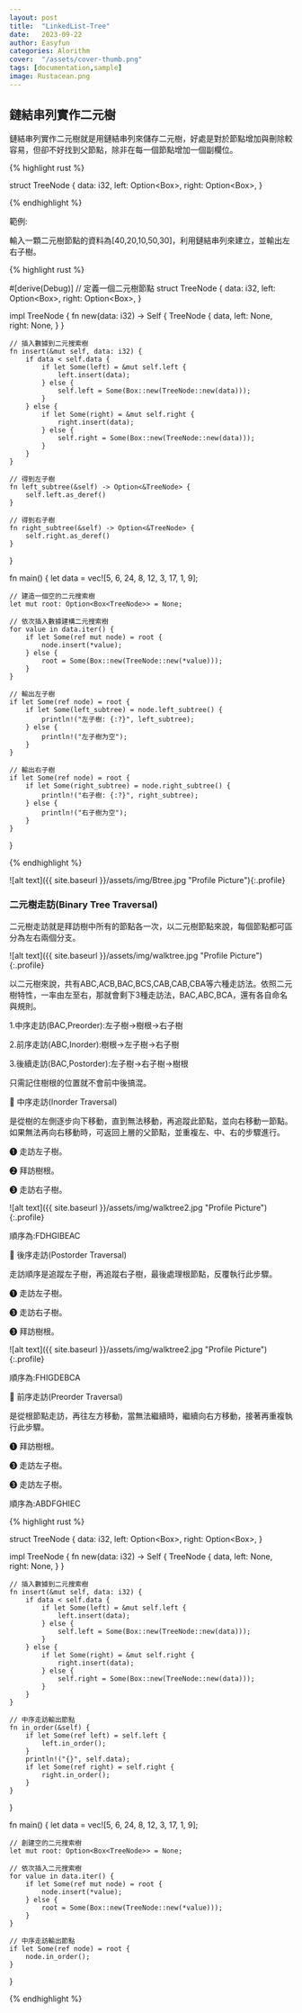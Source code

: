 ```yaml
---
layout: post
title:  "LinkedList-Tree"
date:   2023-09-22
author: Easyfun
categories: Alorithm
cover:  "/assets/cover-thumb.png"
tags: [documentation,sample]
image: Rustacean.png
---
```


## 鏈結串列實作二元樹

鏈結串列實作二元樹就是用鏈結串列來儲存二元樹，好處是對於節點增加與刪除較容易，但卻不好找到父節點，除非在每一個節點增加一個副欄位。

{% highlight rust %}

struct TreeNode {
    data: i32,
    left: Option<Box<TreeNode>>,
    right: Option<Box<TreeNode>>,
}

{% endhighlight %}

範例:

輸入一顆二元樹節點的資料為[40,20,10,50,30]，利用鏈結串列來建立，並輸出左右子樹。

{% highlight rust %}

#[derive(Debug)]
// 定義一個二元樹節點
struct TreeNode {
    data: i32,
    left: Option<Box<TreeNode>>,
    right: Option<Box<TreeNode>>,
}

impl TreeNode {
    fn new(data: i32) -> Self {
        TreeNode {
            data,
            left: None,
            right: None,
        }
    }

    // 插入數據到二元搜索樹
    fn insert(&mut self, data: i32) {
        if data < self.data {
            if let Some(left) = &mut self.left {
                left.insert(data);
            } else {
                self.left = Some(Box::new(TreeNode::new(data)));
            }
        } else {
            if let Some(right) = &mut self.right {
                right.insert(data);
            } else {
                self.right = Some(Box::new(TreeNode::new(data)));
            }
        }
    }

    // 得到左子樹
    fn left_subtree(&self) -> Option<&TreeNode> {
        self.left.as_deref()
    }

    // 得到右子樹
    fn right_subtree(&self) -> Option<&TreeNode> {
        self.right.as_deref()
    }
}

fn main() {
    let data = vec![5, 6, 24, 8, 12, 3, 17, 1, 9];

    // 建造一個空的二元搜索樹
    let mut root: Option<Box<TreeNode>> = None;

    // 依次插入數據建構二元搜索樹
    for value in data.iter() {
        if let Some(ref mut node) = root {
            node.insert(*value);
        } else {
            root = Some(Box::new(TreeNode::new(*value)));
        }
    }

    // 輸出左子樹
    if let Some(ref node) = root {
        if let Some(left_subtree) = node.left_subtree() {
            println!("左子樹: {:?}", left_subtree);
        } else {
            println!("左子樹为空");
        }
    }

    // 輸出右子樹
    if let Some(ref node) = root {
        if let Some(right_subtree) = node.right_subtree() {
            println!("右子樹: {:?}", right_subtree);
        } else {
            println!("右子樹为空");
        }
    }
}

{% endhighlight %}





![alt text]({{ site.baseurl }}/assets/img/Btree.jpg "Profile Picture"){:.profile}





### 二元樹走訪(Binary Tree Traversal)

二元樹走訪就是拜訪樹中所有的節點各一次，以二元樹節點來說，每個節點都可區分為左右兩個分支。

![alt text]({{ site.baseurl }}/assets/img/walktree.jpg "Profile Picture"){:.profile}


以二元樹來說，共有ABC,ACB,BAC,BCS,CAB,CAB,CBA等六種走訪法。依照二元樹特性，一率由左至右，那就會剩下3種走訪法，BAC,ABC,BCA，還有各自命名與規則。

1.中序走訪(BAC,Preorder):左子樹->樹根->右子樹

2.前序走訪(ABC,Inorder):樹根->左子樹->右子樹

3.後續走訪(BAC,Postorder):左子樹->右子樹->樹根

只需記住樹根的位置就不會前中後搞混。

🦔 中序走訪(Inorder Traversal)

是從樹的左側逐步向下移動，直到無法移動，再追蹤此節點，並向右移動一節點。如果無法再向右移動時，可返回上層的父節點，並重複左、中、右的步驟進行。

➊ 走訪左子樹。

➋ 拜訪樹根。

➌ 走訪右子樹。

![alt text]({{ site.baseurl }}/assets/img/walktree2.jpg "Profile Picture"){:.profile}

順序為:FDHGIBEAC

🦔 後序走訪(Postorder Traversal)

走訪順序是追蹤左子樹，再追蹤右子樹，最後處理根節點，反覆執行此步驟。

➊ 走訪左子樹。

➌ 走訪右子樹。

➌ 拜訪樹根。


![alt text]({{ site.baseurl }}/assets/img/walktree2.jpg "Profile Picture"){:.profile}

順序為:FHIGDEBCA

🦔 前序走訪(Preorder Traversal)

是從根節點走訪，再往左方移動，當無法繼續時，繼續向右方移動，接著再重複執行此步驟。

➊ 拜訪樹根。

➌ 走訪左子樹。

➌ 走訪左子樹。

順序為:ABDFGHIEC


{% highlight rust %}

struct TreeNode {
    data: i32,
    left: Option<Box<TreeNode>>,
    right: Option<Box<TreeNode>>,
}

impl TreeNode {
    fn new(data: i32) -> Self {
        TreeNode {
            data,
            left: None,
            right: None,
        }
    }

    // 插入數據到二元搜索樹
    fn insert(&mut self, data: i32) {
        if data < self.data {
            if let Some(left) = &mut self.left {
                left.insert(data);
            } else {
                self.left = Some(Box::new(TreeNode::new(data)));
            }
        } else {
            if let Some(right) = &mut self.right {
                right.insert(data);
            } else {
                self.right = Some(Box::new(TreeNode::new(data)));
            }
        }
    }

    // 中序走訪輸出節點
    fn in_order(&self) {
        if let Some(ref left) = self.left {
            left.in_order();
        }
        println!("{}", self.data);
        if let Some(ref right) = self.right {
            right.in_order();
        }
    }
}

fn main() {
    let data = vec![5, 6, 24, 8, 12, 3, 17, 1, 9];

    // 創建空的二元搜索樹
    let mut root: Option<Box<TreeNode>> = None;

    // 依次插入二元搜索樹
    for value in data.iter() {
        if let Some(ref mut node) = root {
            node.insert(*value);
        } else {
            root = Some(Box::new(TreeNode::new(*value)));
        }
    }

    // 中序走訪輸出節點
    if let Some(ref node) = root {
        node.in_order();
    }
}

{% endhighlight %}

